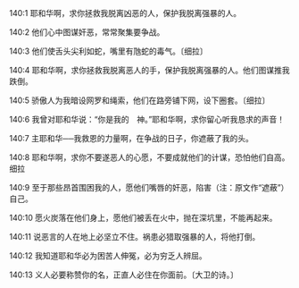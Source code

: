 <a id="1"></a>140:1  耶和华啊，求你拯救我脱离凶恶的人，保护我脱离强暴的人。  

<a id="2"></a>140:2  他们心中图谋奸恶，常常聚集要争战。  

<a id="3"></a>140:3  他们使舌头尖利如蛇，嘴里有虺蛇的毒气。〔细拉〕  

<a id="4"></a>140:4  耶和华啊，求你拯救我脱离恶人的手，保护我脱离强暴的人。他们图谋推我跌倒。  

<a id="5"></a>140:5  骄傲人为我暗设网罗和绳索，他们在路旁铺下网，设下圈套。〔细拉〕  

<a id="6"></a>140:6  我曾对耶和华说：“你是我的　神。”耶和华啊，求你留心听我恳求的声音！  

<a id="7"></a>140:7  主耶和华──我救恩的力量啊，在争战的日子，你遮蔽了我的头。  

<a id="8"></a>140:8  耶和华啊，求你不要遂恶人的心愿，不要成就他们的计谋，恐怕他们自高。细拉  

<a id="9"></a>140:9  至于那些昂首围困我的人，愿他们嘴唇的奸恶，陷害（注：原文作“遮蔽”）自己。  

<a id="10"></a>140:10  愿火炭落在他们身上，愿他们被丢在火中，抛在深坑里，不能再起来。  

<a id="11"></a>140:11  说恶言的人在地上必坚立不住。祸患必猎取强暴的人，将他打倒。  

<a id="12"></a>140:12  我知道耶和华必为困苦人伸冤，必为穷乏人辨屈。  

<a id="13"></a>140:13  义人必要称赞你的名，正直人必住在你面前。〔大卫的诗。〕  
